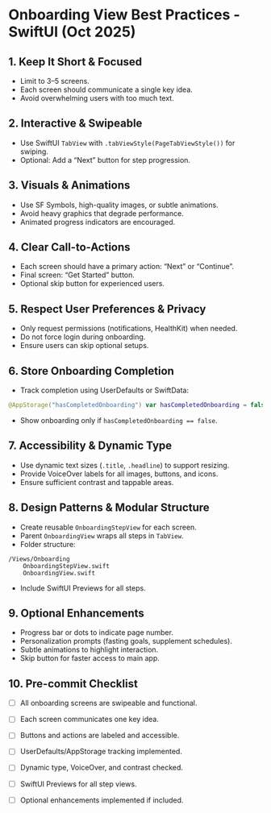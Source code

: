 # Onboarding View Best Practices - SwiftUI (Oct 2025)

## 1. Keep It Short & Focused
- Limit to 3–5 screens.
- Each screen should communicate a single key idea.
- Avoid overwhelming users with too much text.

## 2. Interactive & Swipeable
- Use SwiftUI `TabView` with `.tabViewStyle(PageTabViewStyle())` for swiping.
- Optional: Add a “Next” button for step progression.

## 3. Visuals & Animations
- Use SF Symbols, high-quality images, or subtle animations.
- Avoid heavy graphics that degrade performance.
- Animated progress indicators are encouraged.

## 4. Clear Call-to-Actions
- Each screen should have a primary action: “Next” or “Continue”.
- Final screen: “Get Started” button.
- Optional skip button for experienced users.

## 5. Respect User Preferences & Privacy
- Only request permissions (notifications, HealthKit) when needed.
- Do not force login during onboarding.
- Ensure users can skip optional setups.

## 6. Store Onboarding Completion
- Track completion using UserDefaults or SwiftData:
```swift
@AppStorage("hasCompletedOnboarding") var hasCompletedOnboarding = false
```
- Show onboarding only if `hasCompletedOnboarding == false`.

## 7. Accessibility & Dynamic Type
- Use dynamic text sizes (`.title`, `.headline`) to support resizing.
- Provide VoiceOver labels for all images, buttons, and icons.
- Ensure sufficient contrast and tappable areas.

## 8. Design Patterns & Modular Structure
- Create reusable `OnboardingStepView` for each screen.
- Parent `OnboardingView` wraps all steps in `TabView`.
- Folder structure:
```
/Views/Onboarding
    OnboardingStepView.swift
    OnboardingView.swift
```
- Include SwiftUI Previews for all steps.

## 9. Optional Enhancements
- Progress bar or dots to indicate page number.
- Personalization prompts (fasting goals, supplement schedules).
- Subtle animations to highlight interaction.
- Skip button for faster access to main app.

## 10. Pre-commit Checklist
- [ ] All onboarding screens are swipeable and functional.
- [ ] Each screen communicates one key idea.
- [ ] Buttons and actions are labeled and accessible.
- [ ] UserDefaults/AppStorage tracking implemented.
- [ ] Dynamic type, VoiceOver, and contrast checked.
- [ ] SwiftUI Previews for all step views.
- [ ] Optional enhancements implemented if included.

